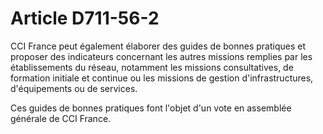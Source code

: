 # Article D711-56-2

<p>CCI France peut également élaborer des guides de bonnes pratiques et proposer des indicateurs concernant les autres missions remplies par les établissements du réseau, notamment les missions consultatives, de formation initiale et continue ou les missions de gestion d'infrastructures, d'équipements ou de services.</p><p>Ces guides de bonnes pratiques font l'objet d'un vote en assemblée générale de CCI France.</p>